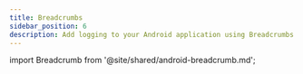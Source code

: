 ```yaml
---
title: Breadcrumbs
sidebar_position: 6
description: Add logging to your Android application using Breadcrumbs with the Embrace SDK
---
```

import Breadcrumb from '@site/shared/android-breadcrumb.md';

<Breadcrumb />
